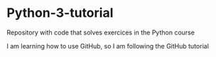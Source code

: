 # Python-3-tutorial
Repository with code that solves exercices in the Python course

I am learning how to use GitHub, so I am following the GitHub tutorial
